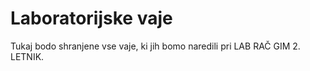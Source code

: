 # Laboratorijske vaje

Tukaj bodo shranjene vse vaje, ki jih bomo naredili pri LAB RAČ GIM 2. LETNIK.

